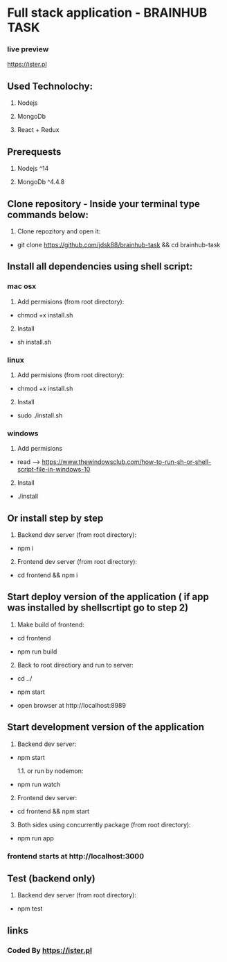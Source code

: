 # Full stack application - BRAINHUB TASK

### live preview

https://ister.pl

## Used Technolochy:

1. Nodejs

2. MongoDb

3. React + Redux

## Prerequests

1. Nodejs ^14

2. MongoDb ^4.4.8

## Clone repository - Inside your terminal type commands below:

1. Clone repozitory and open it:

- git clone https://github.com/jdsk88/brainhub-task && cd brainhub-task

## Install all dependencies using shell script:

### mac osx

1. Add permisions (from root directory):

- chmod +x install.sh

2. Install

- sh install.sh

### linux

1. Add permisions (from root directory):

- chmod +x install.sh

2. Install

- sudo ./install.sh

### windows

1. Add permisions

- read --> https://www.thewindowsclub.com/how-to-run-sh-or-shell-script-file-in-windows-10

2. Install

- ./install

## Or install step by step

1. Backend dev server (from root directory):

- npm i

2. Frontend dev server (from root directory):

- cd frontend && npm i

## Start deploy version of the application ( if app was installed by shellscrtipt go to step 2)

1. Make build of frontend:

- cd frontend

- npm run build

2. Back to root directiory and run to server:

- cd ../

- npm start

- open browser at http://localhost:8989

## Start development version of the application

1. Backend dev server:

- npm start

  1.1. or run by nodemon:

- npm run watch

2. Frontend dev server:

- cd frontend && npm start

3. Both sides using concurrently package (from root directory):

- npm run app

### frontend starts at http://localhost:3000

## Test (backend only)

1. Backend dev server (from root directory):

- npm test

## links

### Coded By https://ister.pl

